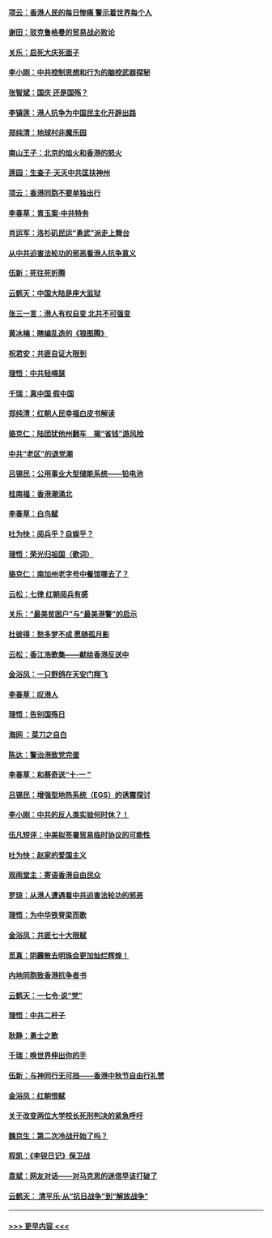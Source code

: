 #### [项云：香港人民的每日惨痛  警示着世界每个人](../pages/nsc993/n11559273.md?t=10011644) 
#### [谢田：驳克鲁格曼的贸易战必败论](../pages/nsc993/n11555840.md?t=10011644) 
#### [关乐：启死大庆死面子](../pages/nsc993/n11556823.md?t=10011644) 
#### [李小刚：中共控制思想和行为的脑控武器探秘](../pages/nsc993/n11556776.md?t=10011644) 
#### [张智斌：国庆  还是国殇？](../pages/nsc993/n11556617.md?t=10011644) 
#### [李镇莲：港人抗争为中国民主化开辟出路](../pages/nsc993/n11556570.md?t=10011644) 
#### [郑纯清：地球村非魔乐园](../pages/nsc993/n11555415.md?t=10011644) 
#### [南山王子：北京的焰火和香港的怒火](../pages/nsc993/n11555318.md?t=10011644) 
#### [莲园：生查子·天灭中共匡扶神州](../pages/nsc993/n11555302.md?t=10011644) 
#### [项云：香港同胞不要单独出行](../pages/nsc993/n11555276.md?t=10011644) 
#### [李春草：青玉案‧中共特务](../pages/nsc993/n11552356.md?t=10011644) 
#### [肖运军：洛杉矶民运“勇武”派走上舞台](../pages/nsc993/n11551595.md?t=10011644) 
#### [从中共迫害法轮功的邪恶看港人抗争意义](../pages/nsc993/n11540858.md?t=10011644) 
#### [伍新：死往死折腾](../pages/nsc993/n11550174.md?t=10011644) 
#### [云鹤天：中国大陆是座大监狱](../pages/nsc993/n11550155.md?t=10011644) 
#### [张三一言：港人有权自变 北共不可强变](../pages/nsc993/n11550132.md?t=10011644) 
#### [黄冰楠：瞎编乱造的《狼图腾》](../pages/nsc993/n11550082.md?t=10011644) 
#### [祝君安：共匪自证大限到](../pages/nsc993/n11550041.md?t=10011644) 
#### [理悟：中共轻嘚瑟](../pages/nsc993/n11547978.md?t=10011644) 
#### [千瑞：真中国 假中国](../pages/nsc993/n11547865.md?t=10011644) 
#### [郑纯清：红朝人民幸福白皮书解读](../pages/nsc993/n11547499.md?t=10011644) 
#### [骆克仁：陆团犹他州翻车　揭“省钱”游风险](../pages/nsc993/n11546977.md?t=10011644) 
#### [中共“老区”的退党潮](../pages/nsc993/n11545995.md?t=10011644) 
#### [吕锡民：公用事业大型储能系统——铅电池](../pages/nsc993/n11545701.md?t=10011644) 
#### [桂南福：香港潮涌北](../pages/nsc993/n11545682.md?t=10011644) 
#### [李春草：白鸟赋](../pages/nsc993/n11545663.md?t=10011644) 
#### [吐为快：阅兵乎？自娱乎？](../pages/nsc993/n11545625.md?t=10011644) 
#### [理悟：荣光归祖国（歌词）](../pages/nsc993/n11545616.md?t=10011644) 
#### [骆克仁：南加州老字号中餐馆哪去了？](../pages/nsc993/n11545120.md?t=10011644) 
#### [云松：七律 红朝阅兵有感](../pages/nsc993/n11542394.md?t=10011644) 
#### [关乐：“最美贫困户”与“最美港警”的启示](../pages/nsc993/n11542252.md?t=10011644) 
#### [杜彼得：愁多梦不成 愿随孤月影](../pages/nsc993/n11540296.md?t=10011644) 
#### [云松：香江浩歌集——献给香港反送中](../pages/nsc993/n11540149.md?t=10011644) 
#### [金浴凤：一只野鸽在天安门翔飞](../pages/nsc993/n11540280.md?t=10011644) 
#### [李春草：叹港人](../pages/nsc993/n11540119.md?t=10011644) 
#### [理悟：告别国殇日](../pages/nsc993/n11539610.md?t=10011644) 
#### [海网 ：菜刀之自白](../pages/nsc993/n11539597.md?t=10011644) 
#### [陈达：警治港致党完蛋](../pages/nsc993/n11538127.md?t=10011644) 
#### [李春草：和蔡奇送“十·一 ”](../pages/nsc993/n11537810.md?t=10011644) 
#### [吕锡民：增强型地热系统（EGS）的诱震探讨](../pages/nsc993/n11537765.md?t=10011644) 
#### [李小刚：中共的反人类实验何时休？！](../pages/nsc993/n11537669.md?t=10011644) 
#### [伍凡短评：中美拟签署贸易临时协议的可能性](../pages/nsc993/n11536773.md?t=10011644) 
#### [吐为快：赵家的爱国主义](../pages/nsc993/n11536750.md?t=10011644) 
#### [观雨堂主：寄语香港自由民众](../pages/nsc993/n11536735.md?t=10011644) 
#### [罗琼：从港人遭遇看中共迫害法轮功的邪恶](../pages/nsc993/n11507862.md?t=10011644) 
#### [理悟：为中华铁脊梁而歌](../pages/nsc993/n11534458.md?t=10011644) 
#### [金浴凤：共匪七十大限赋](../pages/nsc993/n11534434.md?t=10011644) 
#### [觅真：阴霾散去明珠会更加灿烂辉煌！](../pages/nsc993/n11531858.md?t=10011644) 
#### [内地同胞致香港抗争者书](../pages/nsc993/n11531645.md?t=10011644) 
#### [云鹤天：一七令‧说“党”](../pages/nsc993/n11529099.md?t=10011644) 
#### [理悟：中共二杆子](../pages/nsc993/n11529046.md?t=10011644) 
#### [耿静：勇士之歌](../pages/nsc993/n11527562.md?t=10011644) 
#### [千瑞：唤世界伸出你的手](../pages/nsc993/n11526942.md?t=10011644) 
#### [伍新：与神同行无可挡——香港中秋节自由行礼赞](../pages/nsc993/n11526801.md?t=10011644) 
#### [金浴凤：红朝恨赋](../pages/nsc993/n11524312.md?t=10011644) 
#### [关于改变两位大学校长死刑判决的紧急呼吁](../pages/nsc993/n11524103.md?t=10011644) 
#### [魏京生：第二次冷战开始了吗？](../pages/nsc993/n11524023.md?t=10011644) 
#### [程凯：《李锐日记》保卫战](../pages/nsc993/n11522922.md?t=10011644) 
#### [袁斌：网友对话——对马克思的迷信早该打破了](../pages/nsc993/n11522561.md?t=10011644) 
#### [云鹤天： 清平乐‧从“抗日战争”到“解放战争”](../pages/nsc993/n11522917.md?t=10011644) 

----
#### [ >>> 更早内容 <<< ](../indexes/nsc993-earlier.md)
